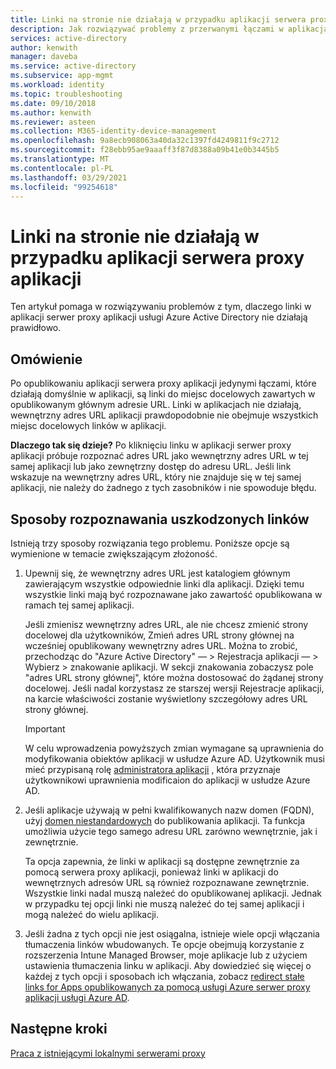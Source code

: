 ```yaml
---
title: Linki na stronie nie działają w przypadku aplikacji serwera proxy aplikacji
description: Jak rozwiązywać problemy z przerwanymi łączami w aplikacjach serwera proxy aplikacji zintegrowanych z usługą Azure AD
services: active-directory
author: kenwith
manager: daveba
ms.service: active-directory
ms.subservice: app-mgmt
ms.workload: identity
ms.topic: troubleshooting
ms.date: 09/10/2018
ms.author: kenwith
ms.reviewer: asteen
ms.collection: M365-identity-device-management
ms.openlocfilehash: 9a8ecb908063a40da32c1397fd4249811f9c2712
ms.sourcegitcommit: f28ebb95ae9aaaff3f87d8388a09b41e0b3445b5
ms.translationtype: MT
ms.contentlocale: pl-PL
ms.lasthandoff: 03/29/2021
ms.locfileid: "99254618"
---
```

# <a name="links-on-the-page-dont-work-for-an-application-proxy-application"></a>Linki na stronie nie działają w przypadku aplikacji serwera proxy aplikacji

Ten artykuł pomaga w rozwiązywaniu problemów z tym, dlaczego linki w aplikacji serwer proxy aplikacji usługi Azure Active Directory nie działają prawidłowo.

## <a name="overview"></a>Omówienie 
Po opublikowaniu aplikacji serwera proxy aplikacji jedynymi łączami, które działają domyślnie w aplikacji, są linki do miejsc docelowych zawartych w opublikowanym głównym adresie URL. Linki w aplikacjach nie działają, wewnętrzny adres URL aplikacji prawdopodobnie nie obejmuje wszystkich miejsc docelowych linków w aplikacji.

**Dlaczego tak się dzieje?** Po kliknięciu linku w aplikacji serwer proxy aplikacji próbuje rozpoznać adres URL jako wewnętrzny adres URL w tej samej aplikacji lub jako zewnętrzny dostęp do adresu URL. Jeśli link wskazuje na wewnętrzny adres URL, który nie znajduje się w tej samej aplikacji, nie należy do żadnego z tych zasobników i nie spowoduje błędu.

## <a name="ways-you-can-resolve-broken-links"></a>Sposoby rozpoznawania uszkodzonych linków

Istnieją trzy sposoby rozwiązania tego problemu. Poniższe opcje są wymienione w temacie zwiększającym złożoność.

1.  Upewnij się, że wewnętrzny adres URL jest katalogiem głównym zawierającym wszystkie odpowiednie linki dla aplikacji. Dzięki temu wszystkie linki mają być rozpoznawane jako zawartość opublikowana w ramach tej samej aplikacji.

    Jeśli zmienisz wewnętrzny adres URL, ale nie chcesz zmienić strony docelowej dla użytkowników, Zmień adres URL strony głównej na wcześniej opublikowany wewnętrzny adres URL. Można to zrobić, przechodząc do "Azure Active Directory" — &gt; Rejestracja aplikacji — &gt; Wybierz &gt; znakowanie aplikacji. W sekcji znakowania zobaczysz pole "adres URL strony głównej", które można dostosować do żądanej strony docelowej. Jeśli nadal korzystasz ze starszej wersji Rejestracje aplikacji, na karcie właściwości zostanie wyświetlony szczegółowy adres URL strony głównej. 
    
    > [!IMPORTANT]
    > W celu wprowadzenia powyższych zmian wymagane są uprawnienia do modyfikowania obiektów aplikacji w usłudze Azure AD. Użytkownik musi mieć przypisaną rolę [administratora aplikacji](../roles/delegate-app-roles.md#assign-built-in-application-admin-roles) , która przyznaje użytkownikowi uprawnienia modificaion do aplikacji w usłudze Azure AD.
    >

2.  Jeśli aplikacje używają w pełni kwalifikowanych nazw domen (FQDN), użyj [domen niestandardowych](application-proxy-configure-custom-domain.md) do publikowania aplikacji. Ta funkcja umożliwia użycie tego samego adresu URL zarówno wewnętrznie, jak i zewnętrznie.

    Ta opcja zapewnia, że linki w aplikacji są dostępne zewnętrznie za pomocą serwera proxy aplikacji, ponieważ linki w aplikacji do wewnętrznych adresów URL są również rozpoznawane zewnętrznie. Wszystkie linki nadal muszą należeć do opublikowanej aplikacji. Jednak w przypadku tej opcji linki nie muszą należeć do tej samej aplikacji i mogą należeć do wielu aplikacji.

3.  Jeśli żadna z tych opcji nie jest osiągalna, istnieje wiele opcji włączania tłumaczenia linków wbudowanych. Te opcje obejmują korzystanie z rozszerzenia Intune Managed Browser, moje aplikacje lub z użyciem ustawienia tłumaczenia linku w aplikacji. Aby dowiedzieć się więcej o każdej z tych opcji i sposobach ich włączania, zobacz [redirect stałe links for Apps opublikowanych za pomocą usługi Azure serwer proxy aplikacji usługi Azure AD](application-proxy-configure-hard-coded-link-translation.md).

## <a name="next-steps"></a>Następne kroki
[Praca z istniejącymi lokalnymi serwerami proxy](application-proxy-configure-connectors-with-proxy-servers.md)

